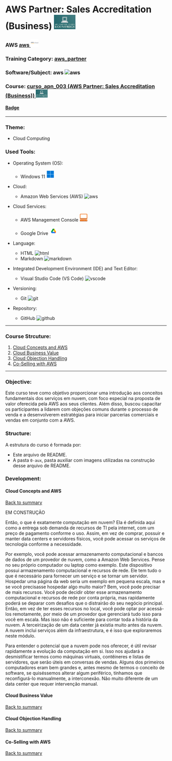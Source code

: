 # AWS Partner: Sales Accreditation (Business)   <img src="./0-aux/logo_course.png" alt="curso_apn_003" width="auto" height="45">

### AWS <a href="../../">aws   <img src="https://github.com/PedroHeeger/main/blob/main/0-aux/logos/plataforma/aws_skill_builder.png" alt="aws_skill_builder" width="auto" height="25"></a>
### Training Category: <a href="../../aws_partner/">aws_partner</a>
### Software/Subject: aws   <img src="https://cdn.jsdelivr.net/gh/devicons/devicon@latest/icons/amazonwebservices/amazonwebservices-original-wordmark.svg" alt="aws" width="auto" height="25">
### Course: <a href="./">curso_apn_003 (AWS Partner: Sales Accreditation (Business))   <img src="./0-aux/logo_course.png" alt="curso_apn_003" width="auto" height="25"></a>

#### <a href="https://www.credly.com/badges/f1721e35-aafe-4f44-b05a-e4017c4a366e/public_url">Badge</a>

---

### Theme:
- Cloud Computing

### Used Tools:
- Operating System (OS): 
  - Windows 11   <img src="https://github.com/PedroHeeger/main/blob/main/0-aux/logos/software/windows11.png" alt="windows11" width="auto" height="25">
- Cloud:
  - Amazon Web Services (AWS)   <img src="https://cdn.jsdelivr.net/gh/devicons/devicon@latest/icons/amazonwebservices/amazonwebservices-original-wordmark.svg" alt="aws" width="auto" height="25">
- Cloud Services:

  - AWS Management Console   <img src="https://github.com/PedroHeeger/main/blob/main/0-aux/logos/cloud/aws_management_console.svg" alt="aws_management_console" width="auto" height="25">

  - Google Drive   <img src="https://github.com/PedroHeeger/main/blob/main/0-aux/logos/software/google_drive.png" alt="google_drive" width="auto" height="25">
- Language:
  - HTML   <img src="https://cdn.jsdelivr.net/gh/devicons/devicon/icons/html5/html5-original.svg" alt="html" width="auto" height="25">
  - Markdown   <img src="https://cdn.jsdelivr.net/gh/devicons/devicon/icons/markdown/markdown-original.svg" alt="markdown" width="auto" height="25">
- Integrated Development Environment (IDE) and Text Editor:
  - Visual Studio Code (VS Code)   <img src="https://cdn.jsdelivr.net/gh/devicons/devicon/icons/vscode/vscode-original.svg" alt="vscode" width="auto" height="25">
- Versioning: 
  - Git   <img src="https://cdn.jsdelivr.net/gh/devicons/devicon/icons/git/git-original.svg" alt="git" width="auto" height="25">
- Repository:
  - GitHub   <img src="https://cdn.jsdelivr.net/gh/devicons/devicon/icons/github/github-original.svg" alt="github" width="auto" height="25">

---

<a name="item0"><h3>Course Strcuture:</h3></a>
1. <a href="#item01">Cloud Concepts and AWS</a><br>
2. <a href="#item02">Cloud Business Value</a><br>
3. <a href="#item03">Cloud Objection Handling</a><br>
4. <a href="#item04">Co-Selling with AWS</a><br>

---

### Objective:
Este curso teve como objetivo proporcionar uma introdução aos conceitos fundamentais dos serviços em nuvem, com foco especial na proposta de valor oferecida pela AWS aos seus clientes. Além disso, buscou capacitar os participantes a lidarem com objeções comuns durante o processo de venda e a desenvolverem estratégias para iniciar parcerias comerciais e vendas em conjunto com a AWS.

### Structure:
A estrutura do curso é formada por:
- Este arquivo de README.
- A pasta `0-aux`, pasta auxiliar com imagens utilizadas na construção desse arquivo de README. 

### Development:
<a name="item01"><h4>Cloud Concepts and AWS</h4></a>[Back to summary](#item0)

EM CONSTRUÇÃO

Então, o que é exatamente computação em nuvem? Ela é definida aqui como a entrega sob demanda de recursos de TI pela internet, com um preço de pagamento conforme o uso. Assim, em vez de comprar, possuir e manter data centers e servidores físicos, você pode acessar os serviços de tecnologia conforme a necessidade. 

Por exemplo, você pode acessar armazenamento computacional e bancos de dados de um provedor de nuvem, como a Amazon Web Services. Pense no seu próprio computador ou laptop como exemplo. Este dispositivo possui armazenamento computacional e recursos de rede. Ele tem tudo o que é necessário para fornecer um serviço e se tornar um servidor.
Hospedar uma página da web seria um exemplo em pequena escala, mas e se você precisasse hospedar algo muito maior? Bem, você pode precisar de mais recursos. Você pode decidir obter esse armazenamento computacional e recursos de rede por conta própria, mas rapidamente poderá se deparar com desafios que o distrairão do seu negócio principal. Então, em vez de ter esses recursos no local, você pode optar por acessá-los remotamente, por meio de um provedor que gerenciará tudo isso para você em escala. Mas isso não é suficiente para contar toda a história da nuvem. A terceirização de um data center já existia muito antes da nuvem. A nuvem inclui serviços além da infraestrutura, e é isso que exploraremos neste módulo.



Para entender o potencial que a nuvem pode nos oferecer, é útil revisar rapidamente a evolução da computação em si. Isso nos ajudará a desmistificar termos como máquinas virtuais, contêineres e listas de servidores, que serão úteis em conversas de vendas. Alguns dos primeiros computadores eram bem grandes e, antes mesmo de termos o conceito de software, se quiséssemos alterar algum periférico, tínhamos que reconfigurá-lo manualmente, a interconexão. Não muito diferente de um data center que requer intervenção manual.



<a name="item02"><h4>Cloud Business Value</h4></a>[Back to summary](#item0)









<a name="item03"><h4>Cloud Objection Handling</h4></a>[Back to summary](#item0)










<a name="item04"><h4>Co-Selling with AWS</h4></a>[Back to summary](#item0)



